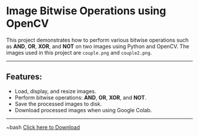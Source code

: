 # Image Bitwise Operations using OpenCV

This project demonstrates how to perform various bitwise operations such as **AND**, **OR**, **XOR**, and **NOT** on two images using Python and OpenCV. The images used in this project are `couple.png` and `couple2.png`.

---

## Features:
- Load, display, and resize images.
- Perform bitwise operations: **AND**, **OR**, **XOR**, and **NOT**.
- Save the processed images to disk.
- Download processed images when using Google Colab.

---

~bash
[Click here to Download](https://github.com/turzacse/Digital-Image-Processing.git/archive/refs/heads/main.zip)
